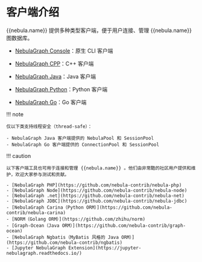 # 客户端介绍

{{nebula.name}} 提供多种类型客户端，便于用户连接、管理 {{nebula.name}} 图数据库。

- [NebulaGraph Console](../nebula-console.md)：原生 CLI 客户端

- [NebulaGraph CPP](3.nebula-cpp-client.md)：C++ 客户端

- [NebulaGraph Java](4.nebula-java-client.md)：Java 客户端

- [NebulaGraph Python](5.nebula-python-client.md)：Python 客户端

- [NebulaGraph Go](6.nebula-go-client.md)：Go 客户端

!!! note

    仅以下类支持线程安全（thread-safe）：

    - NebulaGraph Java 客户端提供的 NebulaPool 和 SessionPool 
    - NebulaGraph Go 客户端提供的 ConnectionPool 和 SessionPool

!!! caution

    以下客户端工具也可用于连接和管理 {{nebula.name}} 。他们由非常酷的社区用户提供和维护，欢迎大家参与测试和贡献。
    
    - [NebulaGraph PHP](https://github.com/nebula-contrib/nebula-php) 
    - [NebulaGraph Node](https://github.com/nebula-contrib/nebula-node)
    - [NebulaGraph .net](https://github.com/nebula-contrib/nebula-net)
    - [NebulaGraph JDBC](https://github.com/nebula-contrib/nebula-jdbc)
    - [NebulaGraph Carina（Python ORM）](https://github.com/nebula-contrib/nebula-carina)
    - [NORM（Golang ORM）](https://github.com/zhihu/norm)
    - [Graph-Ocean（Java ORM）](https://github.com/nebula-contrib/graph-ocean)
    - [NebulaGraph Ngbatis（MyBatis 风格的 Java ORM）](https://github.com/nebula-contrib/ngbatis)
    - [Jupyter NebulaGraph Extension](https://jupyter-nebulagraph.readthedocs.io/)

